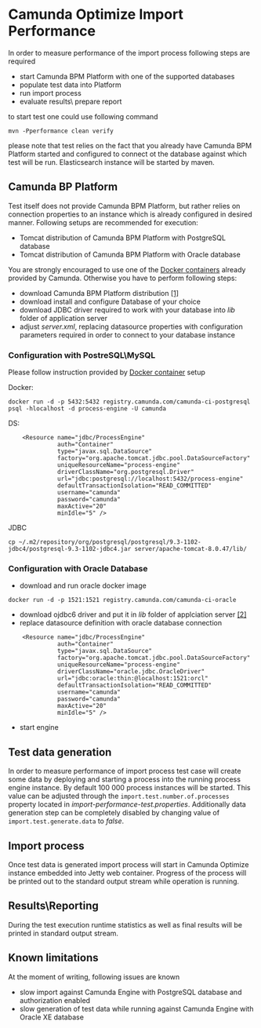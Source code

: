 # Camunda Optimize Import Performance

In order to measure performance of the import process following steps are required 

* start Camunda BPM Platform with one of the supported databases 
* populate test data into Platform 
* run import process 
* evaluate results\ prepare report 

to start test one could use following command 

```
mvn -Pperformance clean verify
```

please note that test relies on the fact that you already have Camunda BPM Platform started and 
configured to connect ot the database against which test will be run. Elasticsearch
instance will be started by maven.

## Camunda BP Platform 

Test itself does not provide Camunda BPM Platform, but rather relies on connection properties to an instance 
which is already configured in desired manner. Following setups are recommended for execution: 

* Tomcat distribution of Camunda BPM Platform with PostgreSQL database 
* Tomcat distribution of Camunda BPM Platform with Oracle database

You are strongly encouraged to use one of the [Docker containers][docker-containers] already provided by 
Camunda. Otherwise you have to perform following steps: 

* download Camunda BPM Platform distribution [[1]][camunda-distro]
* download install and configure Database of your choice 
* download JDBC driver required to work with your database into _lib_ folder of application server
* adjust _server.xml_, replacing datasource properties with configuration parameters required in order
to connect to your database instance

### Configuration with PostreSQL\MySQL

Please follow instruction provided by [Docker container][docker-containers] setup

Docker: 
```
docker run -d -p 5432:5432 registry.camunda.com/camunda-ci-postgresql
psql -hlocalhost -d process-engine -U camunda
```

DS: 
```
    <Resource name="jdbc/ProcessEngine"
              auth="Container"
              type="javax.sql.DataSource"
              factory="org.apache.tomcat.jdbc.pool.DataSourceFactory"
              uniqueResourceName="process-engine"
              driverClassName="org.postgresql.Driver"
              url="jdbc:postgresql://localhost:5432/process-engine"
              defaultTransactionIsolation="READ_COMMITTED"
              username="camunda"  
              password="camunda"
              maxActive="20"
              minIdle="5" />
```

JDBC
```
cp ~/.m2/repository/org/postgresql/postgresql/9.3-1102-jdbc4/postgresql-9.3-1102-jdbc4.jar server/apache-tomcat-8.0.47/lib/
```

### Configuration with Oracle Database

* download and run oracle docker image 
```
docker run -d -p 1521:1521 registry.camunda.com/camunda-ci-oracle
```
* download ojdbc6 driver and put it in _lib_ folder of applciation server [[2]][ojdbc6]
* replace datasource definition with oracle database connection
```
    <Resource name="jdbc/ProcessEngine"
              auth="Container"
              type="javax.sql.DataSource" 
              factory="org.apache.tomcat.jdbc.pool.DataSourceFactory"
              uniqueResourceName="process-engine"
              driverClassName="oracle.jdbc.OracleDriver" 
              url="jdbc:oracle:thin:@localhost:1521:orcl"
              defaultTransactionIsolation="READ_COMMITTED"
              username="camunda"  
              password="camunda"
              maxActive="20"
              minIdle="5" />
```
* start engine

## Test data generation

In order to measure performance of import process test case will create some data by deploying and starting
 a process into the running process engine instance. By default 100 000 process instances will be started. This
  value can be adjusted through the `import.test.number.of.processes` property located in _import-performance-test.properties_.
  Additionally data generation step can be completely disabled by changing value of 
  `import.test.generate.data` to _false_. 
  
## Import process 

Once test data is generated import process will start in Camunda Optimize instance embedded into Jetty web 
 container. Progress of the process will be printed out to the standard output stream while operation is running. 
 
## Results\Reporting 

During the test execution runtime statistics as well as final results will be printed in standard output stream. 

## Known limitations

At the moment of writing, following issues are known

* slow import against Camunda Engine with PostgreSQL database and authorization enabled 
* slow generation of test data while running against Camunda Engine with Oracle XE database

[docker-containers]: https://github.com/camunda/docker-camunda-bpm-platform
[camunda-distro]: https://camunda.org/release/camunda-bpm/tomcat/
[ojdbc6]: https://app.camunda.com/nexus/service/local/repositories/thirdparty/content/com/oracle/jdbc/ojdbc6/12.1.0.2/ojdbc6-12.1.0.2.jar